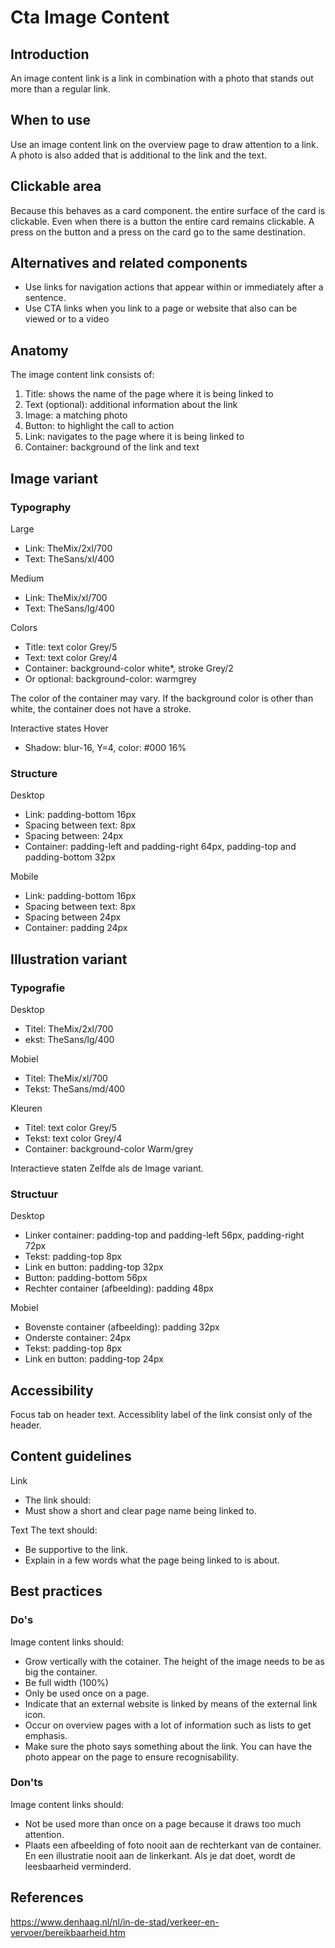 # Cta Image Content

## Introduction

An image content link is a link in combination with a photo that stands out more than a regular link.

## When to use

Use an image content link on the overview page to draw attention to a link. A photo is also added that is additional to
the link and the text.

## Clickable area

Because this behaves as a card component. the entire surface of the card is clickable. Even when there is a button the
entire card remains clickable. A press on the button and a press on the card go to the same destination.

## Alternatives and related components

- Use links for navigation actions that appear within or immediately after a sentence.
- Use CTA links when you link to a page or website that also can be viewed or to a video

## Anatomy

The image content link consists of:

1. Title: shows the name of the page where it is being linked to
2. Text (optional): additional information about the link
3. Image: a matching photo
4. Button: to highlight the call to action
5. Link: navigates to the page where it is being linked to
6. Container: background of the link and text

## Image variant

### Typography

Large

- Link: TheMix/2xl/700
- Text: TheSans/xl/400

Medium

- Link: TheMix/xl/700
- Text: TheSans/lg/400

Colors

- Title: text color Grey/5
- Text: text color Grey/4
- Container: background-color white\*, stroke Grey/2
- Or optional: background-color: warmgrey

The color of the container may vary. If the background color is other than white, the container does not have a stroke.

Interactive states
Hover

- Shadow: blur-16, Y=4, color: #000 16%

### Structure

Desktop

- Link: padding-bottom 16px
- Spacing between text: 8px
- Spacing between: 24px
- Container: padding-left and padding-right 64px, padding-top and padding-bottom 32px

Mobile

- Link: padding-bottom 16px
- Spacing between text: 8px
- Spacing between 24px
- Container: padding 24px

## Illustration variant

### Typografie

Desktop

- Titel: TheMix/2xl/700
- ekst: TheSans/lg/400

Mobiel

- Titel: TheMix/xl/700
- Tekst: TheSans/md/400

Kleuren

- Titel: text color Grey/5
- Tekst: text color Grey/4
- Container: background-color Warm/grey

Interactieve staten
Zelfde als de Image variant.

### Structuur

Desktop

- Linker container: padding-top and padding-left 56px, padding-right 72px
- Tekst: padding-top 8px
- Link en button: padding-top 32px
- Button: padding-bottom 56px
- Rechter container (afbeelding): padding 48px

Mobiel

- Bovenste container (afbeelding): padding 32px
- Onderste container: 24px
- Tekst: padding-top 8px
- Link en button: padding-top 24px

## Accessibility

Focus tab on header text. Accessiblity label of the link consist only of the header.

## Content guidelines

Link

- The link should:
- Must show a short and clear page name being linked to.

Text
The text should:

- Be supportive to the link.
- Explain in a few words what the page being linked to is about.

## Best practices

### Do's

Image content links should:

- Grow vertically with the cotainer. The height of the image needs to be as big the container.
- Be full width (100%)
- Only be used once on a page.
- Indicate that an external website is linked by means of the external link icon.
- Occur on overview pages with a lot of information such as lists to get emphasis.
- Make sure the photo says something about the link. You can have the photo appear on the page to ensure
  recognisability.

### Don'ts

Image content links should:

- Not be used more than once on a page because it draws too much attention.
- Plaats een afbeelding of foto nooit aan de rechterkant van de container. En een illustratie nooit aan de linkerkant.
  Als je dat doet, wordt de leesbaarheid verminderd.

## References

https://www.denhaag.nl/nl/in-de-stad/verkeer-en-vervoer/bereikbaarheid.htm
